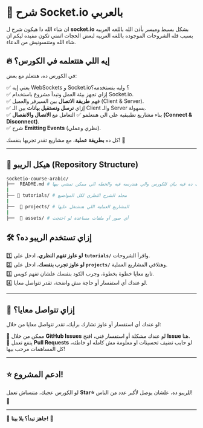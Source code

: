 # 📌 شرح Socket.io بالعربي

ان شاء الله دا هيكون شرح ل **socket.io** بشكل بسيط وميسر بأذن الله باللغه العربيه بسبب قله الشروحات الموجوده باللغه العربيه لبعض الحجات اتمني تكون مفيده ليكم ان شاء الله ومتنسونيش من الدعاء.

## 🔥 إيه اللي هتتعلمه في الكورس؟

في الكورس ده، هنتعلم مع بعض:

✅ يعني إيه WebSockets و Socket.io؟ وليه بنستخدمه؟  
✅ إزاي تجهز بيئة العمل وتبدأ مشروع باستخدام Socket.io.  
✅ فهم **طريقة الاتصال** بين السيرفر والعميل (Client & Server).  
✅ إزاي **نرسل ونستقبل بيانات** بين الـ Client والـ Server بسهولة.  
✅ بناء مشاريع تطبيقية علي الي هنتعلمو
✅ التعامل مع **الاتصال والانفصال (Connect & Disconnect)**.  
✅ شرح **Emitting Events** (نظري وعملي).

كل ده **بطريقة عملية**، مع مشاريع تقدر تجربها بنفسك! 🎯

---

## 📂 هيكل الريبو (Repository Structure)

```bash
socketio-course-arabic/ 
├──  README.md # الملف ده فيه بيان للكورس والي هندرسه فيه والخطه الي ممكن تمشي بيها
|
├── 📁 tutorials/ # مجلد الشرح النظري لكل المواضيع
|
├──  📁 projects/ # المشاريع العملية اللي هنشتغل عليها
|
├──  📁 assets/ # أي صور أو ملفات مساعدة لو احتجت
```
## 🛠 إزاي تستخدم الريبو ده؟

1️⃣ **لو عاوز تفهم النظري**، ادخل على **`tutorials/`** واقرأ الشروحات.  
2️⃣ **لو عاوز تجرب بنفسك**، ادخل على **`projects/`** وهتلاقي المشاريع العملية.  
3️⃣ تابع معايا خطوة بخطوة، وجرب الكود بنفسك علشان تفهم كويس.  
4️⃣ لو عندك أي استفسار أو حاجة مش واضحة، تقدر تتواصل معايا.  

---

## 💬 إزاي تتواصل معايا؟

لو عندك أي استفسار أو عاوز تشارك برأيك، تقدر تتواصل معايا من خلال:  

📌 ممكن من خلال **GitHub Issues** لو عندك مشكلة أو استفسار فني، افتح **Issue** هنا.  
📌 ينفع تعمل **Pull Requests** لو حابب تضيف تحسينات او معلومة مش كامله او خاطئه، كل المساهمات مرحب بيها!  

---

## ⭐ ادعم المشروع!

لو الكورس عجبك، متنساش تعمل **Star⭐** للريبو ده، علشان يوصل لأكبر عدد من الناس! 🙌  

---

🎉 **جاهز تبدأ؟ يلا بينا!** 🚀  